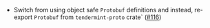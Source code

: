 - Switch from using object safe `Protobuf` definitions and instead, re-export
 `Protobuf` from `tendermint-proto` crate`
 ([#116](https://github.com/cosmos/ibc-proto-rs/issues/116))
